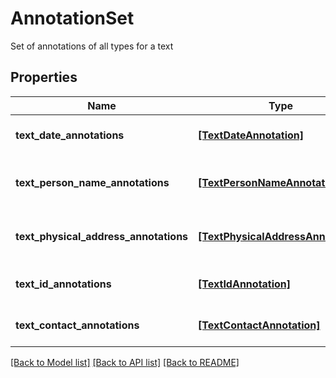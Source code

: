 # AnnotationSet

Set of annotations of all types for a text
## Properties
Name | Type | Description | Notes
------------ | ------------- | ------------- | -------------
**text_date_annotations** | [**[TextDateAnnotation]**](TextDateAnnotation.md) | Date annotations in a text | 
**text_person_name_annotations** | [**[TextPersonNameAnnotation]**](TextPersonNameAnnotation.md) | Person name annotations in a text | 
**text_physical_address_annotations** | [**[TextPhysicalAddressAnnotation]**](TextPhysicalAddressAnnotation.md) | Physical address annotations in a text | 
**text_id_annotations** | [**[TextIdAnnotation]**](TextIdAnnotation.md) | ID annotations in a text | 
**text_contact_annotations** | [**[TextContactAnnotation]**](TextContactAnnotation.md) | Contact annotations in a text | 

[[Back to Model list]](../README.md#documentation-for-models) [[Back to API list]](../README.md#documentation-for-api-endpoints) [[Back to README]](../README.md)


